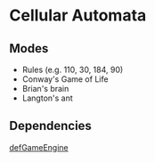 # Cellular Automata

## Modes
- Rules (e.g. 110, 30, 184, 90)
- Conway's Game of Life
- Brian's brain
- Langton's ant

## Dependencies

[defGameEngine](https://github.com/defini7/defGameEngine)
